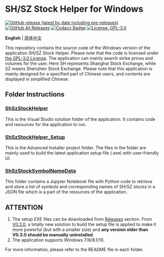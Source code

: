 # SH/SZ Stock Helper for Windows

[![GitHub release (latest by date including pre-releases)](https://img.shields.io/github/v/release/ArvinZJC/ShSzStockHelper-Windows?include_prereleases)](https://github.com/ArvinZJC/ShSzStockHelper-Windows/releases)
[![GitHub All Releases](https://img.shields.io/github/downloads/ArvinZJC/ShSzStockHelper-Windows/total)](https://github.com/ArvinZJC/ShSzStockHelper-Windows/releases)
[![Codacy Badge](https://app.codacy.com/project/badge/Grade/980d1c6c75754cdf9900139f5c5eb66f)](https://www.codacy.com/gh/ArvinZJC/ShSzStockHelper-Windows/dashboard?utm_source=github.com&amp;utm_medium=referral&amp;utm_content=ArvinZJC/ShSzStockHelper-Windows&amp;utm_campaign=Badge_Grade)
[![License: GPL-3.0](https://img.shields.io/badge/license-GPL--3.0-blue.svg)](https://www.gnu.org/licenses/gpl-3.0)

**English** | [简体中文](https://github.com/ArvinZJC/ShSzStockHelper-Windows/blob/master/README-zhCN.md)

This repository contains the source code of the Windows version of the application SH/SZ Stock Helper. Please note that the code is licensed under [the GPL-3.0 License](https://github.com/ArvinZJC/ShSzStockHelper-Windows/blob/master/LICENSE). The application can mainly search strike prices and volumes for the user. Here SH represents Shanghai Stock Exchange, while SZ means Shenzhen Stock Exchange. Please note that this application is mainly designed for a specified part of Chinese users, and contents are displayed in simplified Chinese.

## Folder Instructions

### [ShSzStockHelper](https://github.com/ArvinZJC/ShSzStockHelper-Windows/tree/master/ShSzStockHelper)

This is the Visual Studio solution folder of the application. It contains code and resources for the application to run.

### [ShSzStockHelper_Setup](https://github.com/ArvinZJC/ShSzStockHelper-Windows/tree/master/ShSzStockHelper_Setup)

This is the Advanced Installer project folder. The files in the folder are mainly used to build the latest application setup file (.exe) with user-friendly UI.

### [ShSzStockSymbolNameData](https://github.com/ArvinZJC/ShSzStockHelper-Windows/tree/master/ShSzStockSymbolNameData)

This folder contains a Jupyter Notebook file with Python code to retrieve and store a list of symbols and corresponding names of SH/SZ stocks in a JSON file which is a part of the resources of the application.

## ATTENTION

1. The setup EXE files can be downloaded from [Releases](https://github.com/ArvinZJC/ShSzStockHelper-Windows/releases) section. From [V0.3.0](https://github.com/ArvinZJC/ShSzStockHelper-Windows/releases/tag/v0.3.0), a totally new solution to build the setup file is applied to make it more powerful (but with a smaller size) and **any version older than V0.3.0 should be manually uninstalled**.
2. The application supports Windows 7/8/8.1/10.

For more information, please refer to the README file in each folder.
